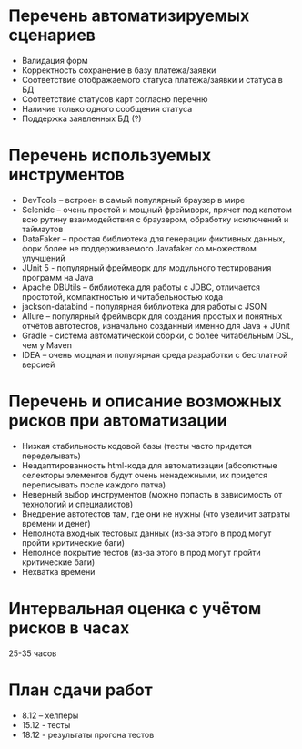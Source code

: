 # Перечень автоматизируемых сценариев
- Валидация форм
- Корректность сохранение в базу платежа/заявки
- Соответствие отображаемого статуса платежа/заявки и статуса в БД
- Соответствие статусов карт согласно перечню
- Наличие только одного сообщения статуса
- Поддержка заявленных БД (?)

# Перечень используемых инструментов
- DevTools – встроен в самый популярный браузер в мире
- Selenide – очень простой и мощный фреймворк, прячет под капотом всю рутину взаимодействия с браузером, обработку исключений и таймаутов
- DataFaker – простая библиотека для генерации фиктивных данных, форк более не поддерживаемого Javafaker со множеством улучшений
- JUnit 5 - популярный фреймворк для модульного тестирования программ на Java
- Apache DBUtils – библиотека для работы с JDBC, отличается простотой, компактностью и читабельностью кода
- jackson-databind - популярная библиотека для работы с JSON
- Allure – популярный фреймворк для создания простых и понятных отчётов автотестов, изначально созданный именно для Java + JUnit
- Gradle - система автоматической сборки, с более читабельным DSL, чем у Maven
- IDEA – очень мощная и популярная среда разработки с бесплатной версией

# Перечень и описание возможных рисков при автоматизации
- Низкая стабильность кодовой базы (тесты часто придется переделывать)
- Неадаптированность html-кода для автоматизации (абсолютные селекторы элементов будут очень ненадежными, их придется переписывать после каждого патча)
- Неверный выбор инструментов (можно попасть в зависимость от технологий и специалистов)
- Внедрение автотестов там, где они не нужны (что увеличит затраты времени и денег)
- Неполнота входных тестовых данных (из-за этого в прод могут пройти критические баги)
- Неполное покрытие тестов (из-за этого в прод могут пройти критические баги)
- Нехватка времени

# Интервальная оценка с учётом рисков в часах
25-35 часов

# План сдачи работ
- 8.12 – хелперы
- 15.12 - тесты
- 18.12 - результаты прогона тестов